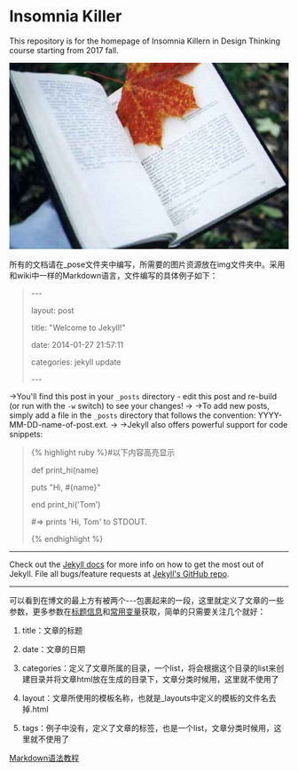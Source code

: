 # Insomnia Killer
This repository is for the homepage of Insomnia Killern in Design Thinking course starting from 2017 fall.

![](https://github.com/Design-Thinking/Design-Thinking.github.io/blob/master/img/Read_me_home.jpg)

所有的文档请在_pose文件夹中编写，所需要的图片资源放在img文件夹中。采用和wiki中一样的Markdown语言，文件编写的具体例子如下：

>\---
>
>layout: post
>
>title:  "Welcome to Jekyll!"
>
>date:   2014-01-27 21:57:11
>
>categories: jekyll update
>
>\---

->You'll find this post in your `_posts` directory - edit this post and re-build (or run with the `-w` switch) to see your changes!
->
->To add new posts, simply add a file in the `_posts` directory that follows the convention: YYYY-MM-DD-name-of-post.ext.
->
->Jekyll also offers powerful support for code snippets:



>{% highlight ruby %}#以下内容高亮显示
>
>def print_hi(name)
>
>  puts "Hi, #{name}"
>  
>end
>print_hi('Tom')
>
>#=> prints 'Hi, Tom' to STDOUT.
>
>{% endhighlight %}


---

Check out the [Jekyll docs][jekyll] for more info on how to get the most out of Jekyll. File all bugs/feature requests at [Jekyll's GitHub repo][jekyll-gh].

[jekyll-gh]: https://github.com/mojombo/jekyll

[jekyll]:    http://jekyllrb.com

---

可以看到在博文的最上方有被两个---包裹起来的一段，这里就定义了文章的一些参数，更多参数在[标题信息](http://jekyll.com.cn/docs/frontmatter/)和[常用变量](http://jekyll.com.cn/docs/variables/)获取，简单的只需要关注几个就好：

1. title：文章的标题

2. date：文章的日期

3. categories：定义了文章所属的目录，一个list，将会根据这个目录的list来创建目录并将文章html放在生成的目录下，文章分类时候用，这里就不使用了

4. layout：文章所使用的模板名称，也就是_layouts中定义的模板的文件名去掉.html

5. tags：例子中没有，定义了文章的标签，也是一个list，文章分类时候用，这里就不使用了

[Markdown语法教程](http://www.jianshu.com/p/075d7cac8fef)

